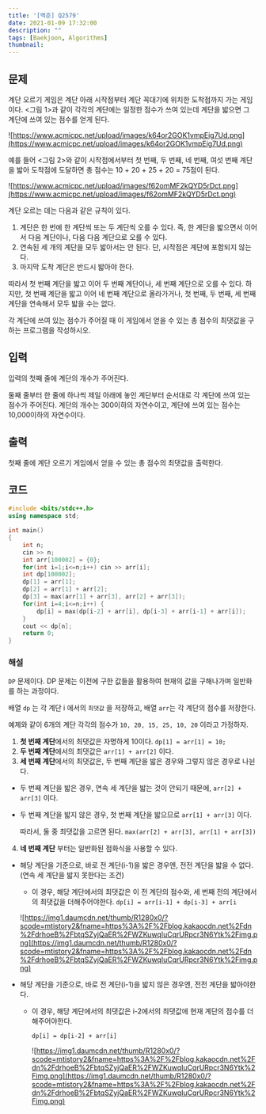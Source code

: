 ```yaml
---
title: '[백준] Q2579'
date: 2021-01-09 17:32:00
description: ""
tags: [Baekjoon, Algorithms]
thumbnail: 
---  
```

## 문제

계단 오르기 게임은 계단 아래 시작점부터 계단 꼭대기에 위치한 도착점까지 가는 게임이다. <그림 1>과 같이 각각의 계단에는 일정한 점수가 쓰여 있는데 계단을 밟으면 그 계단에 쓰여 있는 점수를 얻게 된다.

![https://www.acmicpc.net/upload/images/k64or2GOK1vmpEig7Ud.png](https://www.acmicpc.net/upload/images/k64or2GOK1vmpEig7Ud.png)

예를 들어 <그림 2>와 같이 시작점에서부터 첫 번째, 두 번째, 네 번째, 여섯 번째 계단을 밟아 도착점에 도달하면 총 점수는 10 + 20 + 25 + 20 = 75점이 된다.

![https://www.acmicpc.net/upload/images/f62omMF2kQYD5rDct.png](https://www.acmicpc.net/upload/images/f62omMF2kQYD5rDct.png)

계단 오르는 데는 다음과 같은 규칙이 있다.

1. 계단은 한 번에 한 계단씩 또는 두 계단씩 오를 수 있다. 즉, 한 계단을 밟으면서 이어서 다음 계단이나, 다음 다음 계단으로 오를 수 있다.
2. 연속된 세 개의 계단을 모두 밟아서는 안 된다. 단, 시작점은 계단에 포함되지 않는다.
3. 마지막 도착 계단은 반드시 밟아야 한다.

따라서 첫 번째 계단을 밟고 이어 두 번째 계단이나, 세 번째 계단으로 오를 수 있다. 하지만, 첫 번째 계단을 밟고 이어 네 번째 계단으로 올라가거나, 첫 번째, 두 번째, 세 번째 계단을 연속해서 모두 밟을 수는 없다.

각 계단에 쓰여 있는 점수가 주어질 때 이 게임에서 얻을 수 있는 총 점수의 최댓값을 구하는 프로그램을 작성하시오.

## 입력

입력의 첫째 줄에 계단의 개수가 주어진다.

둘째 줄부터 한 줄에 하나씩 제일 아래에 놓인 계단부터 순서대로 각 계단에 쓰여 있는 점수가 주어진다. 계단의 개수는 300이하의 자연수이고, 계단에 쓰여 있는 점수는 10,000이하의 자연수이다.

## 출력

첫째 줄에 계단 오르기 게임에서 얻을 수 있는 총 점수의 최댓값을 출력한다.

## 코드

```cpp
#include <bits/stdc++.h>
using namespace std;

int main()
{
    int n;
    cin >> n;
    int arr[100002] = {0};
    for(int i=1;i<=n;i++) cin >> arr[i];
    int dp[100002];
    dp[1] = arr[1];
    dp[2] = arr[1] + arr[2];
    dp[3] = max(arr[1] + arr[3], arr[2] + arr[3]);
    for(int i=4;i<=n;i++) {
        dp[i] = max(dp[i-2] + arr[i], dp[i-3] + arr[i-1] + arr[i]);
    }
    cout << dp[n];
    return 0;
}
```

### 해설

`DP` 문제이다. DP 문제는 이전에 구한 값들을 활용하여 현재의 값을 구해나가며 일반화를 하는 과정이다. 

배열 `dp` 는 각 계단 i 에서의 `최댓값` 을 저장하고, 배열 `arr`는 각 계단의 점수를 저장한다.

예제와 같이 6개의 계단 각각의 점수가 `10, 20, 15, 25, 10, 20` 이라고 가정하자.

1. **첫 번째 계단**에서의 최댓값은 자명하게 10이다. `dp[1] = arr[1] = 10;`
2. **두 번째 계단**에서의 최댓값은 `arr[1] + arr[2]` 이다.
3. **세 번째 계단**에서의 최댓값은, 두 번째 계단을 밟은 경우와 그렇지 않은 경우로 나뉜다.
- 두 번째 계단을 밟은 경우, 연속 세 계단을 밟는 것이 안되기 때문에, `arr[2] + arr[3]` 이다.
- 두 번째 계단을 밟지 않은 경우, 첫 번째 계단을 밟으므로 `arr[1] + arr[3]` 이다.

    따라서, 둘 중 최댓값을 고르면 된다. `max(arr[2] + arr[3], arr[1] + arr[3])`

4. **네 번째 계단** 부터는 일반화된 점화식을 사용할 수 있다.

- 해당 계단을 기준으로, 바로 전 계단(i-1)을 밟은 경우엔, 전전 계단을 밟을 수 없다. (연속 세 계단을 밟지 못한다는 조건)
    - 이 경우, 해당 계단에서의 최댓값은 이 전 계단의 점수와, 세 번째 전의 계단에서의 최댓값을 더해주어야한다. `dp[i] = arr[i-1] + dp[i-3] + arr[i`

    ![https://img1.daumcdn.net/thumb/R1280x0/?scode=mtistory2&fname=https%3A%2F%2Fblog.kakaocdn.net%2Fdn%2FdrhoeB%2FbtqSZyjQaER%2FWZKuwqIuCqrURpcr3N6Ytk%2Fimg.png](https://img1.daumcdn.net/thumb/R1280x0/?scode=mtistory2&fname=https%3A%2F%2Fblog.kakaocdn.net%2Fdn%2FdrhoeB%2FbtqSZyjQaER%2FWZKuwqIuCqrURpcr3N6Ytk%2Fimg.png)

- 해당 계단을 기준으로, 바로 전 계단(i-1)을 밟지 않은 경우엔, 전전 계단을 밟아야한다.
    - 이 경우, 해당 계단에서의 최댓값은 i-2에서의 최댓값에 현재 계단의 점수를 더해주어야한다.

        `dp[i] = dp[i-2] + arr[i]`

        ![https://img1.daumcdn.net/thumb/R1280x0/?scode=mtistory2&fname=https%3A%2F%2Fblog.kakaocdn.net%2Fdn%2FdrhoeB%2FbtqSZyjQaER%2FWZKuwqIuCqrURpcr3N6Ytk%2Fimg.png](https://img1.daumcdn.net/thumb/R1280x0/?scode=mtistory2&fname=https%3A%2F%2Fblog.kakaocdn.net%2Fdn%2FdrhoeB%2FbtqSZyjQaER%2FWZKuwqIuCqrURpcr3N6Ytk%2Fimg.png)